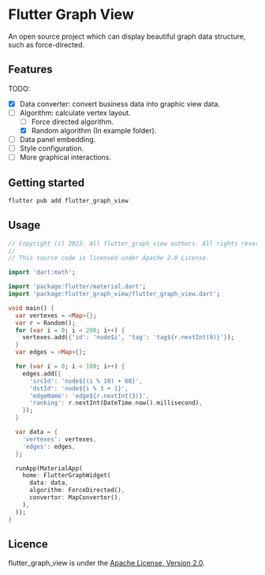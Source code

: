 <!-- 
  Copyright (c) 2023- All flutter_graph_view authors. All rights reserved.

  This source code is licensed under Apache 2.0 License.
 -->

# Flutter Graph View
An open source project which can display beautiful graph data structure, such as force-directed. 

## Features

TODO: 
- [x] Data converter: convert business data into graphic view data.
- [ ] Algorithm: calculate vertex layout.
  - [ ] Force directed algorithm.
  - [x] Random algorithm (In example folder).
- [ ] Data panel embedding.
- [ ] Style configuration.
- [ ] More graphical interactions.

## Getting started

```sh
flutter pub add flutter_graph_view
```

## Usage

```dart
// Copyright (c) 2023- All flutter_graph_view authors. All rights reserved.
//
// This source code is licensed under Apache 2.0 License.

import 'dart:math';

import 'package:flutter/material.dart';
import 'package:flutter_graph_view/flutter_graph_view.dart';

void main() {
  var vertexes = <Map>{};
  var r = Random();
  for (var i = 0; i < 200; i++) {
    vertexes.add({'id': 'node$i', 'tag': 'tag${r.nextInt(9)}'});
  }
  var edges = <Map>{};

  for (var i = 0; i < 100; i++) {
    edges.add({
      'srcId': 'node${(i % 10) + 60}',
      'dstId': 'node${i % 3 + 1}',
      'edgeName': 'edge${r.nextInt(3)}',
      'ranking': r.nextInt(DateTime.now().millisecond),
    });
  }

  var data = {
    'vertexes': vertexes,
    'edges': edges,
  };

  runApp(MaterialApp(
    home: FlutterGraphWidget(
      data: data,
      algorithm: ForceDirected(),
      convertor: MapConvertor(),
    ),
  ));
}

```

## Licence

flutter_graph_view is under the [Apache License, Version 2.0](https://www.apache.org/licenses/LICENSE-2.0).
